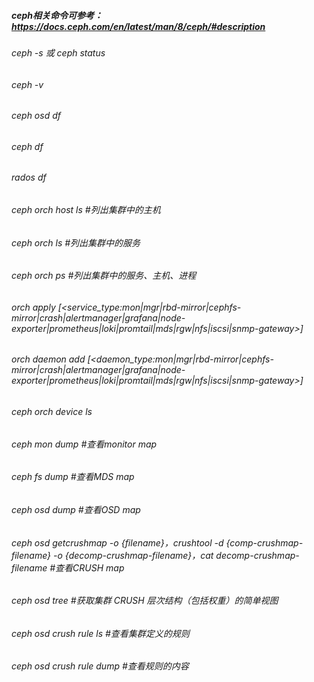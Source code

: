 ##### ceph相关命令可参考：https://docs.ceph.com/en/latest/man/8/ceph/#description 
###### ceph -s 或 ceph status<br>
###### ceph -v<br>
###### ceph osd df<br>
###### ceph df<br>
###### rados df<br>
###### ceph orch host ls \#列出集群中的主机
###### ceph orch ls \#列出集群中的服务
###### ceph orch ps \#列出集群中的服务、主机、进程
###### orch apply [<service_type:mon|mgr|rbd-mirror|cephfs-mirror|crash|alertmanager|grafana|node-exporter|prometheus|loki|promtail|mds|rgw|nfs|iscsi|snmp-gateway>]

###### orch daemon add [<daemon_type:mon|mgr|rbd-mirror|cephfs-mirror|crash|alertmanager|grafana|node-exporter|prometheus|loki|promtail|mds|rgw|nfs|iscsi|snmp-gateway>] 


###### ceph orch device ls

###### ceph mon dump \#查看monitor map
###### ceph fs dump \#查看MDS map

###### ceph osd dump \#查看OSD map
###### ceph osd getcrushmap -o {filename}，crushtool -d {comp-crushmap-filename} -o {decomp-crushmap-filename}，cat decomp-crushmap-filename \#查看CRUSH map
###### ceph osd tree \#获取集群 CRUSH 层次结构（包括权重）的简单视图
###### ceph osd crush rule ls \#查看集群定义的规则
###### ceph osd crush rule dump \#查看规则的内容
